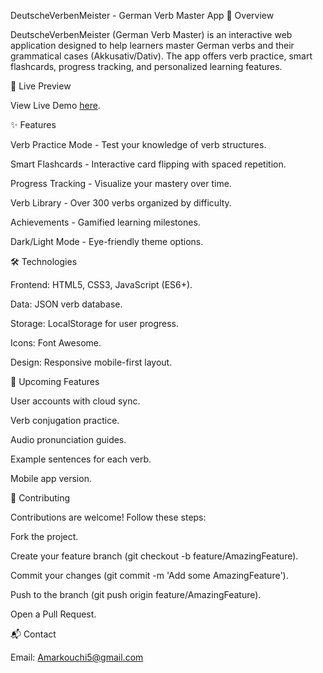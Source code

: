 DeutscheVerbenMeister - German Verb Master App
📖 Overview

DeutscheVerbenMeister (German Verb Master) is an interactive web application designed to help learners master German verbs and their grammatical cases (Akkusativ/Dativ). The app offers verb practice, smart flashcards, progress tracking, and personalized learning features.

🚀 Live Preview

View Live Demo [here](https://amarko-med.github.io/DeutscheVerbenMeister/).

✨ Features

Verb Practice Mode - Test your knowledge of verb structures.

Smart Flashcards - Interactive card flipping with spaced repetition.

Progress Tracking - Visualize your mastery over time.

Verb Library - Over 300 verbs organized by difficulty.

Achievements - Gamified learning milestones.

Dark/Light Mode - Eye-friendly theme options.

🛠️ Technologies

Frontend: HTML5, CSS3, JavaScript (ES6+).

Data: JSON verb database.

Storage: LocalStorage for user progress.

Icons: Font Awesome.

Design: Responsive mobile-first layout.


🌟 Upcoming Features

User accounts with cloud sync.

Verb conjugation practice.

Audio pronunciation guides.

Example sentences for each verb.

Mobile app version.

🤝 Contributing

Contributions are welcome! Follow these steps:

Fork the project.

Create your feature branch (git checkout -b feature/AmazingFeature).

Commit your changes (git commit -m 'Add some AmazingFeature').

Push to the branch (git push origin feature/AmazingFeature).

Open a Pull Request.


📬 Contact

Email: Amarkouchi5@gmail.com
